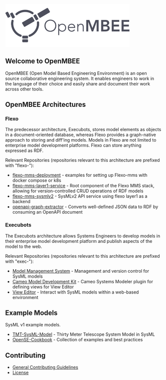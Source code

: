 
<img src="/profile/img/openmbee-logo.svg" width="400" alt="OpenMBEE" />



## Welcome to OpenMBEE
OpenMBEE (Open Model Based Engineering Environment) is an open source collaborative engineering system. It enables engineers to work in the language of their choice and easily share and document their work across other tools.

## OpenMBEE Architectures
### Flexo
The predecessor architecture, Execubots, stores model elements as objects in a document-oriented database, whereas Flexo provides a graph-native approach to storing and diff'ing models. Models in Flexo are not limited to enterprise model development platforms. Flexo can store anything expressed as RDF.

Relevant Repositories (repositories relevant to this architecture are prefixed with "flexo-"):  
- [flexo-mms-deployment](https://github.com/Open-MBEE/flexo-mms-deployment) - examples for setting up Flexo-mms with docker compose or k8s
- [flexo-mms-layer1-service](https://github.com/Open-MBEE/flexo-mms-layer1-service) - Root component of the Flexo MMS stack, allowing for version-controlled CRUD operations of RDF models
- [flexo-mms-sysmlv2](https://github.com/Open-MBEE/flexo-mms-sysmlv2) - SysMLv2 API service using flexo layer1 as a backend
- [openapi-graph-extractor](https://github.com/Open-MBEE/openapi-graph-extractor) - Converts well-defined JSON data to RDF by consuming an OpenAPI document 

### Execubots
The Execubots architecture allows Systems Engineers to develop models in their enterprise model development platform and publish aspects of the model to the web.  

Relevant Repositories (repositories relevant to this architecture are prefixed with "exec-"):
- [Model Management System](https://github.com/Open-MBEE/exec-mms) - Management and version control for SysML models
- [Cameo Model Development Kit](https://github.com/Open-MBEE/exec-cameo-mdk) - Cameo Systems Modeler plugin for defining views for View Editor
- [View Editor](https://github.com/Open-MBEE/exec-ve) - Interact with SysML models within a web-based environment

## Example Models
SysML v1 example models.
- [TMT-SysML-Model](https://github.com/Open-MBEE/TMT-SysML-Model) - Thirty Meter Telescope System Model in SysML 
- [OpenSE-Cookbook](https://github.com/Open-MBEE/OpenSE-Cookbook) - Collection of examples and best practices



## Contributing 
- [General Contributing Guidelines](https://www.openmbee.org/contribute.html#)
- [License](https://www.openmbee.org/licenses.html#)


